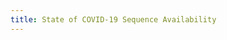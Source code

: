 ```yaml
---
title: State of COVID-19 Sequence Availability
---
```


<observableNotebook notebookSource="@stevenweaver/case-vs-sequence-count"/>